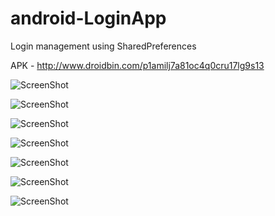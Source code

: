 # android-LoginApp
Login management using SharedPreferences

APK - http://www.droidbin.com/p1amilj7a81oc4q0cru17lg9s13

![ScreenShot](https://https://s32.postimg.org/8wbgxvvyt/Screenshot_20160701_122121.png)

![ScreenShot](https://s32.postimg.org/m1qz3zpud/Screenshot_20160701_122133.png)

![ScreenShot](https://s32.postimg.org/xfdif70d1/Screenshot_20160701_122205.png)

![ScreenShot](https://s32.postimg.org/e02qm372t/Screenshot_20160701_122223.png)

![ScreenShot](https://s32.postimg.org/68m0nj2xh/Screenshot_20160701_122239.png)

![ScreenShot](https://s32.postimg.org/lilvupyfp/Screenshot_20160701_122253.png)

![ScreenShot](https://s32.postimg.org/panhaulx1/Screenshot_20160701_122303.png)
